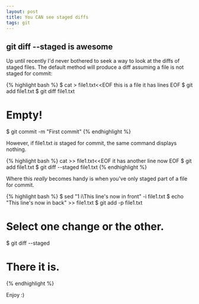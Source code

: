```yaml
---
layout: post
title: You CAN see staged diffs
tags: git
---
```

## git diff --staged is awesome

Up until recently I'd never bothered to seek a way to look at the
diffs of staged files.
The default method will produce a diff assuming a file is not staged for commit:

{% highlight bash %}
$ cat > file1.txt<<EOF
this is a file
it has lines
EOF
$ git add file1.txt
$ git diff file1.txt
# Empty!
$ git commit -m "First commit"
{% endhighlight %}

However, if file1.txt *is* staged for commit, the same command displays nothing.

{% highlight bash %}
cat >> file1.txt<<EOF
it has another line now
EOF
$ git add file1.txt
$ git diff --staged file1.txt
{% endhighlight %}

Where this *really* becomes handy is when you've only staged part of a file for commit.

{% highlight bash %}
$ sed "1 i\This line's now in front" -i file1.txt
$ echo "This line's now in back" >> file1.txt
$ git add -p file1.txt
# Select one change or the other.
$ git diff --staged
# There it is.
{% endhighlight %}

Enjoy :)
